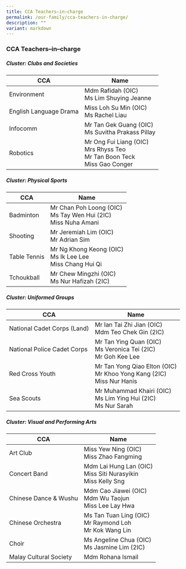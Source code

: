 ```yaml
---
title: CCA Teachers–in–charge
permalink: /our-family/cca-teachers-in-charge/
description: ""
variant: markdown
---
```

### **CCA Teachers–in–charge**

##### **Cluster: Clubs and Societies**

| CCA | Name | 
|---|---|
| Environment | Mdm Rafidah (OIC) <br> Ms Lim Shuying Jeanne | 
| English Language Drama | Miss Loh Su Min (OIC) <br> Ms Rachel Liau | Mr Kristof Han |
| Infocomm | Mr Tan Gek Guang (OIC) <br>Ms Suvitha Prakass Pillay | Ms Tam Zhi Ying |
| Robotics | Mr Ong Fui Liang (OIC)<br>Mrs Rhyss Teo<br>Mr Tan Boon Teck<br>Miss Gao Conger | 

##### **Cluster: Physical Sports**

| CCA | Name | 
|---|---|
| Badminton | Mr Chan Poh Loong (OIC)<br>Ms Tay Wen Hui (2IC)<br>Miss Nuha Amani | 
| Shooting | Mr Jeremiah Lim (OIC)<br> Mr Adrian Sim | 
| Table Tennis | Mr Ng Khong Keong (OIC)<br>Ms Ik Lee Lee <br>Miss Chang Hui Qi | 
| Tchoukball | Mr Chew Mingzhi (OIC)<br>Ms Nur Hafizah (2IC) | 

##### **Cluster: Uniformed Groups**

| CCA | Name | 
|---|---|
| National Cadet Corps (Land) | Mr Ian Tai Zhi Jian (OIC)<br>Mdm Teo Chek Gin (2IC) | Mr Samuel Cho |
| National Police Cadet Corps | Mr Tan Ying Quan (OIC)<br>Ms Veronica Tei (2IC)<br>Mr Goh Kee Lee | 
| Red Cross Youth | Mr Tan Yong Qiao Elton (OIC)<br>Mr Khoo Yong Kang (2IC) <br> Miss Nur Hanis | 
| Sea Scouts | Mr Muhammad Khairi (OIC)<br>Ms Lim Ying Hui (2IC) <br>Ms Nur Sarah| 

##### **Cluster: Visual and Performing Arts**

| CCA | Name | 
|---|---|
| Art Club | Miss Yew Ning (OIC)<br>Miss Zhao Fangming | 
| Concert Band | Mdm Lai Hung Lan (OIC)<br>Miss Siti Nurasyikin<br>Miss Kelly Sng | 
| Chinese Dance &amp; Wushu | Mdm Cao Jiawei (OIC)<br>Mdm Wu Taojun<br>Miss Lee Lay Hwa | 
| Chinese Orchestra | Ms Tan Tuan Ling (OIC)<br>Mr Raymond Loh <br>Mr Kok Wang Lin | 
| Choir | Ms Angeline Chua (OIC)<br>Ms Jasmine Lim (2IC) | Miss Christine Choo |
| Malay Cultural Society | Mdm Rohana Ismail | Mdm Chua Mei Qi
